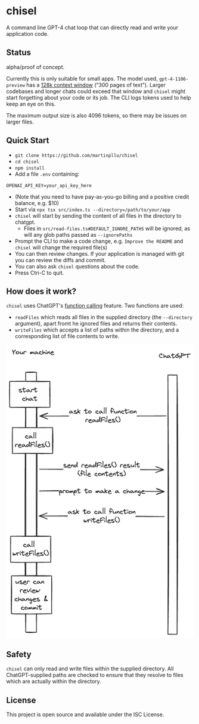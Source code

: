 # chisel

A command line GPT-4 chat loop that can directly read and write your application code.

## Status

alpha/proof of concept.

Currently this is only suitable for small apps. The model used, `gpt-4-1106-preview` has a [128k context window](https://platform.openai.com/docs/models/gpt-4-and-gpt-4-turbo) ("300 pages of text"). Larger codebases and longer chats could exceed that window and `chisel` might start forgetting about your code or its job. The CLI logs tokens used to help keep an eye on this.

The maximum output size is also 4096 tokens, so there may be issues on larger files.

## Quick Start

- `git clone https://github.com/martinpllu/chisel`
- `cd chisel`
- `npm install`
- Add a file `.env` containing:

```env
OPENAI_API_KEY=your_api_key_here
```
- (Note that you need to have pay-as-you-go billing and a positive credit balance, e.g. $10)
- Start via `npx tsx src/index.ts --directory=/path/to/your/app`
- `chisel` will start by sending the content of all files in the directory to chatgpt. 
  - Files in `src/read-files.ts#DEFAULT_IGNORE_PATHS` will be ignored, as will any glob paths passed as `--ignorePaths`
- Prompt the CLI to make a code change, e.g. `Improve the README` and `chisel` will change the required file(s)
- You can then review changes. If your application is managed with git you can review the diffs and commit.
- You can also ask `chisel` questions about the code.
- Press Ctri-C to quit.

## How does it work?

`chisel` uses ChatGPT's [function calling](https://platform.openai.com/docs/guides/function-calling) feature. Two functions are used:

- `readFiles` which reads all files in the supplied directory (the `--directory` argument), apart fromt he ignored files and returns their contents. 
- `writeFiles` which accepts a list of paths within the directory, and a corresponding list of file contents to write.

![Sequence diagram](chisel.png)

## Safety

`chisel` can only read and write files within the supplied directory. All ChatGPT-supplied paths are checked to ensure that they resolve to files which are actually within the directory.

## License

This project is open source and available under the ISC License.